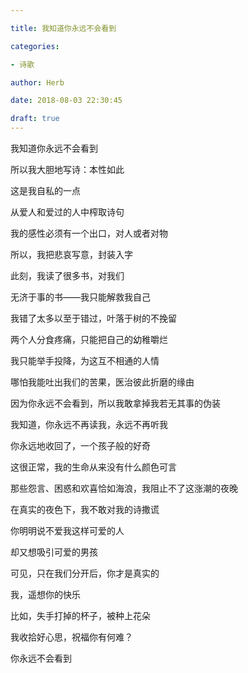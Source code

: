 ```yaml
---

title: 我知道你永远不会看到

categories:

- 诗歌

author: Herb

date: 2018-08-03 22:30:45

draft: true
---
```


我知道你永远不会看到

所以我大胆地写诗：本性如此

这是我自私的一点

从爱人和爱过的人中榨取诗句



我的感性必须有一个出口，对人或者对物

所以，我把悲哀写意，封装入字



此刻，我读了很多书，对我们

无济于事的书——我只能解救我自己

我错了太多以至于错过，叶落于树的不挽留

两个人分食疼痛，只能把自己的幼稚嚼烂



我只能举手投降，为这互不相通的人情

哪怕我能吐出我们的苦果，医治彼此折磨的缘由



因为你永远不会看到，所以我敢拿掉我若无其事的伪装

我知道，你永远不再读我，永远不再听我

你永远地收回了，一个孩子般的好奇

这很正常，我的生命从来没有什么颜色可言



那些怨言、困惑和欢喜恰如海浪，我阻止不了这涨潮的夜晚

在真实的夜色下，我不敢对我的诗撒谎

你明明说不爱我这样可爱的人

却又想吸引可爱的男孩

可见，只在我们分开后，你才是真实的



我，遥想你的快乐

比如，失手打掉的杯子，被种上花朵

我收拾好心思，祝福你有何难？

你永远不会看到